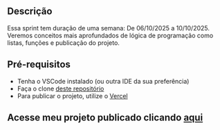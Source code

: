 ## Descrição
Essa sprint tem duração de uma semana: De 06/10/2025 a 10/10/2025.
Veremos conceitos mais aprofundados de lógica de programação como listas, funções e publicação do projeto.

## Pré-requisitos
- Tenha o VSCode instalado (ou outra IDE da sua preferência)
- Faça o clone [deste repositório](https://github.com/alura-cursos/logica-js/archive/refs/heads/projeto_inicial.zip)
- Para publicar o projeto, utilize o [Vercel](https://vercel.com)

## Acesse meu projeto publicado clicando [aqui](https://jogo-eta-green.vercel.app/)

